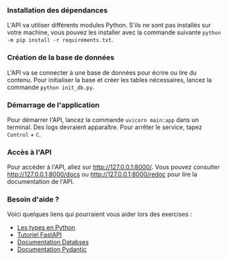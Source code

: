 ### Installation des dépendances

L'API va utiliser différents modules Python. S'ils ne sont pas installés sur votre machine, vous pouvez les installer avec la commande suivante `python -m pip install -r requirements.txt`.

### Création de la base de données

L'API va se connecter à une base de données pour écrire ou lire du contenu. Pour initialiser la base et créer les tables nécessaires, lancez la commande `python init_db.py`.

### Démarrage de l'application

Pour démarrer l'API, lancez la commande `uvicorn main:app` dans un terminal. Des logs devraient apparaître. Pour arrêter le service, tapez `Control` + `C`.

### Accès à l'API

Pour accéder à l'API, allez sur http://127.0.0.1:8000/. Vous pouvez consulter http://127.0.0.1:8000/docs ou http://127.0.0.1:8000/redoc pour lire la documentation de l'API.

### Besoin d'aide ?

Voici quelques liens qui pourraient vous aider lors des exercises :
* [Les types en Python](https://fastapi.tiangolo.com/python-types/)
* [Tutoriel FastAPI](https://fastapi.tiangolo.com/tutorial/)
* [Documentation Databses](https://www.encode.io/databases/)
* [Documentation Pydantic](https://pydantic-docs.helpmanual.io/)